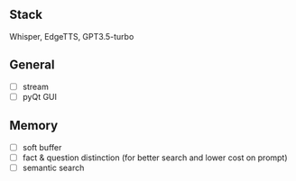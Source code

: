 ## Stack
Whisper, EdgeTTS, GPT3.5-turbo

## General
- [ ] stream
- [ ] pyQt GUI

## Memory
- [ ] soft buffer
- [ ] fact & question distinction (for better search and lower cost on prompt)
- [ ] semantic search
